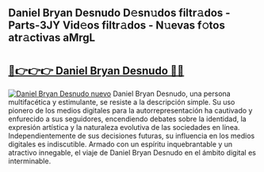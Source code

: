 ## Daniel Bryan Desnudo D𝚎sn𝚞dos filtr𝚊dos - Parts-3JY Vid𝚎os filtr𝚊dos - N𝚞evas f𝚘tos atr𝚊ctivas aMrgL

# <h2><a href="http://mb7um1r.tromn.icu/?c=Daniel+Bryan+Desnudo">🔗👉👉👉 Daniel Bryan Desnudo 🔗🔗</a></h2>

[![Daniel Bryan Desnudo nuevo](https://i.imgur.com/pEAQMta.gif)](http://mb7um1r.tromn.icu/?c=Daniel+Bryan+Desnudo)
Daniel Bryan Desnudo, una persona multifacética y estimulante, se resiste a la descripción simple. Su uso pionero de los medios digitales para la autorrepresentación ha cautivado y enfurecido a sus seguidores, encendiendo debates sobre la identidad, la expresión artística y la naturaleza evolutiva de las sociedades en línea. Independientemente de sus decisiones futuras, su influencia en los medios digitales es indiscutible. Armado con un espíritu inquebrantable y un atractivo innegable, el viaje de Daniel Bryan Desnudo en el ámbito digital es interminable.
